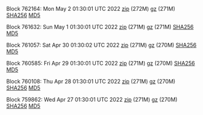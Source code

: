 Block 762164: Mon May  2 01:30:01 UTC 2022 [zip](https://files.01coin.io/mainnet/2022-05-02/bootstrap.dat.zip) (272M) [gz](https://files.01coin.io/mainnet/2022-05-02/bootstrap.dat.tar.gz) (271M) [SHA256](https://files.01coin.io/mainnet/2022-05-02/sha256.txt) [MD5](https://files.01coin.io/mainnet/2022-05-02/md5.txt)

Block 761632: Sun May  1 01:30:01 UTC 2022 [zip](https://files.01coin.io/mainnet/2022-05-01/bootstrap.dat.zip) (271M) [gz](https://files.01coin.io/mainnet/2022-05-01/bootstrap.dat.tar.gz) (271M) [SHA256](https://files.01coin.io/mainnet/2022-05-01/sha256.txt) [MD5](https://files.01coin.io/mainnet/2022-05-01/md5.txt)

Block 761057: Sat Apr 30 01:30:02 UTC 2022 [zip](https://files.01coin.io/mainnet/2022-04-30/bootstrap.dat.zip) (271M) [gz](https://files.01coin.io/mainnet/2022-04-30/bootstrap.dat.tar.gz) (270M) [SHA256](https://files.01coin.io/mainnet/2022-04-30/sha256.txt) [MD5](https://files.01coin.io/mainnet/2022-04-30/md5.txt)

Block 760585: Fri Apr 29 01:30:01 UTC 2022 [zip](https://files.01coin.io/mainnet/2022-04-29/bootstrap.dat.zip) (271M) [gz](https://files.01coin.io/mainnet/2022-04-29/bootstrap.dat.tar.gz) (270M) [SHA256](https://files.01coin.io/mainnet/2022-04-29/sha256.txt) [MD5](https://files.01coin.io/mainnet/2022-04-29/md5.txt)

Block 760108: Thu Apr 28 01:30:01 UTC 2022 [zip](https://files.01coin.io/mainnet/2022-04-28/bootstrap.dat.zip) (271M) [gz](https://files.01coin.io/mainnet/2022-04-28/bootstrap.dat.tar.gz) (270M) [SHA256](https://files.01coin.io/mainnet/2022-04-28/sha256.txt) [MD5](https://files.01coin.io/mainnet/2022-04-28/md5.txt)

Block 759862: Wed Apr 27 01:30:01 UTC 2022 [zip](https://files.01coin.io/mainnet/2022-04-27/bootstrap.dat.zip) (271M) [gz](https://files.01coin.io/mainnet/2022-04-27/bootstrap.dat.tar.gz) (270M) [SHA256](https://files.01coin.io/mainnet/2022-04-27/sha256.txt) [MD5](https://files.01coin.io/mainnet/2022-04-27/md5.txt)
